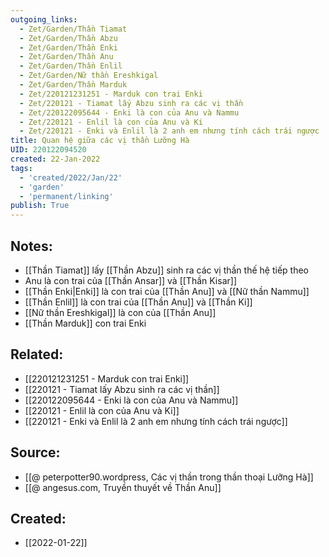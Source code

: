 ```yaml
---
outgoing_links:
  - Zet/Garden/Thần Tiamat
  - Zet/Garden/Thần Abzu
  - Zet/Garden/Thần Enki
  - Zet/Garden/Thần Anu
  - Zet/Garden/Thần Enlil
  - Zet/Garden/Nữ thần Ereshkigal
  - Zet/Garden/Thần Marduk
  - Zet/220121231251 - Marduk con trai Enki
  - Zet/220121 - Tiamat lấy Abzu sinh ra các vị thần
  - Zet/220122095644 - Enki là con của Anu và Nammu
  - Zet/220121 - Enlil là con của Anu và Ki
  - Zet/220121 - Enki và Enlil là 2 anh em nhưng tính cách trái ngược
title: Quan hệ giữa các vị thần Lưỡng Hà
UID: 220122094520
created: 22-Jan-2022
tags:
  - 'created/2022/Jan/22'
  - 'garden'
  - 'permanent/linking'
publish: True
---
```

## Notes:
- [[Thần Tiamat]] lấy [[Thần Abzu]] sinh ra các vị thần thế hệ tiếp theo
- Anu là con trai của [[Thần Ansar]] và [[Thần Kisar]]
- [[Thần Enki|Enki]] là con trai của [[Thần Anu]] và [[Nữ thần Nammu]]
- [[Thần Enlil]] là con trai của [[Thần Anu]] và [[Thần Ki]]
- [[Nữ thần Ereshkigal]] là con của [[Thần Anu]]
- [[Thần Marduk]] con trai Enki

## Related:
- [[220121231251 - Marduk con trai Enki]]
- [[220121 - Tiamat lấy Abzu sinh ra các vị thần]]
- [[220122095644 - Enki là con của Anu và Nammu]]
- [[220121 - Enlil là con của Anu và Ki]]
- [[220121 - Enki và Enlil là 2 anh em nhưng tính cách trái ngược]]

## Source:
- [[@ peterpotter90.wordpress, Các vị thần trong thần thoại Lưỡng Hà]]
- [[@ angesus.com, Truyền thuyết về Thần Anu]]

## Created:
- [[2022-01-22]]
